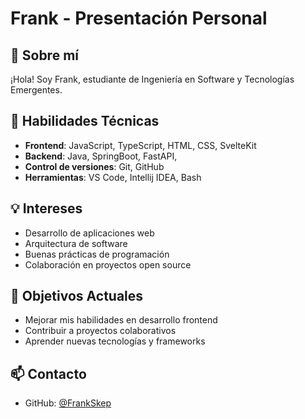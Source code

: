 # Frank - Presentación Personal

## 👋 Sobre mí
¡Hola! Soy Frank, estudiante de Ingeniería en Software y Tecnologías Emergentes.

## 🚀 Habilidades Técnicas
- **Frontend**: JavaScript, TypeScript, HTML, CSS, SvelteKit
- **Backend**: Java, SpringBoot, FastAPI,
- **Control de versiones**: Git, GitHub
- **Herramientas**: VS Code, Intellij IDEA, Bash

## 💡 Intereses
- Desarrollo de aplicaciones web
- Arquitectura de software
- Buenas prácticas de programación
- Colaboración en proyectos open source

## 🎯 Objetivos Actuales
- Mejorar mis habilidades en desarrollo frontend
- Contribuir a proyectos colaborativos
- Aprender nuevas tecnologías y frameworks

## 📫 Contacto
- GitHub: [@FrankSkep](https://github.com/FrankSkep)